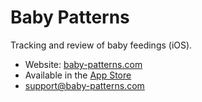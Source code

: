 # Baby Patterns

Tracking and review of baby feedings (iOS).
- Website: [baby-patterns.com](https://www.baby-patterns.com)
- Available in the [App Store](https://apps.apple.com/us/app/baby-patterns/id1404068130?mt=8)
- support@baby-patterns.com
